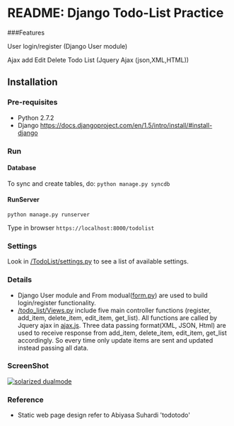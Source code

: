 # README: Django Todo-List Practice

###Features

User login/register (Django User module) 

Ajax add Edit Delete Todo List (Jquery Ajax (json,XML,HTML))


Installation
------------

### Pre-requisites
  - Python 2.7.2
  - Django
  https://docs.djangoproject.com/en/1.5/intro/install/#install-django

### Run
#### Database
  To sync and create tables, do:
  `python manage.py syncdb`
#### RunServer  
`python manage.py runserver`

Type in browser `https://localhost:8000/todolist`


### Settings

Look in [/TodoList/settings.py](https://github.com/riggery/TodoList_Practice_Django/blob/master/TodoList/settings.py) to see a list of available settings.




### Details
- Django User module and From modual([form.py](https://github.com/riggery/TodoList_Practice_Django/blob/master/todo_list/forms.py)) are used to build login/register functionality.
- [/todo_list/Views.py](https://github.com/riggery/TodoList_Practice_Django/blob/master/todo_list/views.py) include five main controller functions (register, add_item, delete_item, edit_item, get_list). 
  All functions are called by Jquery ajax in [ajax.js](https://github.com/riggery/TodoList_Practice_Django/blob/master/todo_list/static/js/ajax.js). 
  Three data passing format(XML, JSON, Html) are used to receive response from add_item, delete_item, edit_item, get_list accordingly. So every time only update items are sent and updated instead passing all data. 

### ScreenShot

[![solarized dualmode](https://raw.github.com/riggery/TodoList_Practice_Django/master/screenshot.png)](#features)

### Reference
- Static web page design refer to Abiyasa Suhardi 'todotodo' 
